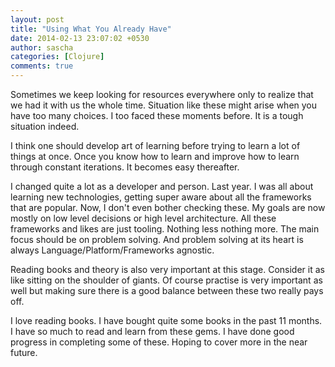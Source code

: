 ```yaml
---
layout: post
title: "Using What You Already Have"
date: 2014-02-13 23:07:02 +0530
author: sascha
categories: [Clojure]
comments: true
---
```


Sometimes we keep looking for resources everywhere only to realize that we had
it with us the whole time. Situation like these might arise when you have too
many choices. I too faced these moments before. It is a tough situation indeed.

I think one should develop art of learning before trying to learn a lot of
things at once. Once you know how to learn and improve how to learn through
constant iterations. It becomes easy thereafter.

I changed quite a lot as a developer and person. Last year. I was all about
learning new technologies, getting super aware about all the frameworks that
are popular. Now, I don't even bother checking these. My goals are now mostly
on low level decisions or high level architecture. All these frameworks and
likes are just tooling. Nothing less nothing more. The main focus should be on
problem solving. And problem solving at its heart is always
Language/Platform/Frameworks agnostic.

Reading books and theory is also very important at this stage. Consider it as
like sitting on the shoulder of giants. Of course practise is very important as
well but making sure there is a good balance between these two really pays off.

I love reading books. I have bought quite some books in the past 11 months. I
have so much to read and learn from these gems. I have done good progress in
completing some of these. Hoping to cover more in the near future.

